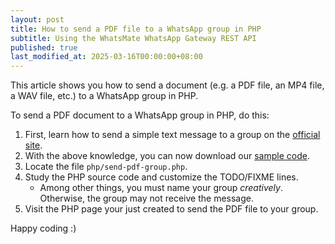 ```yaml
---
layout: post
title: How to send a PDF file to a WhatsApp group in PHP
subtitle: Using the WhatsMate WhatsApp Gateway REST API
published: true
last_modified_at: 2025-03-16T00:00:00+08:00
---
```


This article shows you how to send a document (e.g. a PDF file, an MP4 file, a WAV file, etc.) to a WhatsApp group in PHP.


To send a PDF document to a WhatsApp group in PHP, do this:

1. First, learn how to send a simple text message to a group on the [official site](https://www.whatsmate.net/whatsapp-group-message-api.html). 
2. With the above knowledge, you can now download our [sample code](https://github.com/whatsmate/wa-demos/archive/master.zip).
3. Locate the file `php/send-pdf-group.php`.  <script src="https://gist.github.com/whatsmate/cb12ec0a92f623f06069ee9a43d5bac2.js"></script>
4. Study the PHP source code and customize the TODO/FIXME lines.
   * Among other things, you must name your group *creatively*. Otherwise, the group may not receive the message.
5. Visit the PHP page your just created to send the PDF file to your group.


Happy coding :) 


<br>

